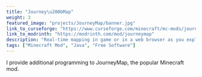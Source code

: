 ```yaml
---
title: "Journey\u200bMap"
weight: 3
featured_image: "projects/JourneyMap/banner.jpg"
link_to_curseforge: "https://www.curseforge.com/minecraft/mc-mods/journeymap"
link_to_modrinth: "https://modrinth.com/mod/journeymap"
description: "Real-time mapping in game or in a web browser as you explore."
tags: ["Minecraft Mod", "Java", "Free Software"]
---
```


I provide additional programming to JourneyMap, the popular Minecraft mod.

